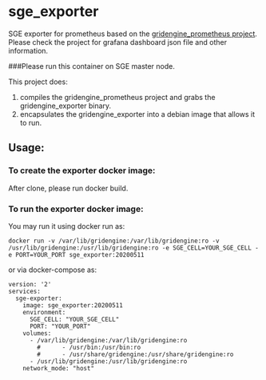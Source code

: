 # sge_exporter
SGE exporter for prometheus based on the [gridengine_prometheus project](https://github.com/metrumresearchgroup/gridengine_prometheus). Please check the project for grafana dashboard json file and other information.

###Please run this container on SGE master node.

This project does:
  1. compiles the gridengine_prometheus project and grabs the gridengine_exporter binary.
  2. encapsulates the gridengine_exporter into a debian image that allows it to run.
  
## Usage:
### To create the exporter docker image:
After clone, please run docker build.

### To run the exporter docker image:
You may run it using docker run as:
```
docker run -v /var/lib/gridengine:/var/lib/gridengine:ro -v /usr/lib/gridengine:/usr/lib/gridengine:ro -e SGE_CELL=YOUR_SGE_CELL -e PORT=YOUR_PORT sge_exporter:20200511
```

or via docker-compose as:
```docker-compose
version: '2'
services:
  sge-exporter:
    image: sge_exporter:20200511
    environment:
      SGE_CELL: "YOUR_SGE_CELL"
      PORT: "YOUR_PORT"
    volumes:
      - /var/lib/gridengine:/var/lib/gridengine:ro
        #      - /usr/bin:/usr/bin:ro
        #      - /usr/share/gridengine:/usr/share/gridengine:ro
      - /usr/lib/gridengine:/usr/lib/gridengine:ro
    network_mode: "host"
```
